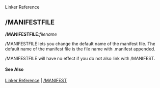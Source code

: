 Linker Reference

## /MANIFESTFILE

**/MANIFESTFILE**:_filename_

/MANIFESTFILE lets you change the default name of the manifest file. The default name of the manifest file is the file name with .manifest appended.

/MANIFESTFILE will have no effect if you do not also link with /MANIFEST.

#### See Also

[Linker Reference](readme.md) | [/MANIFEST](manifest.md)
